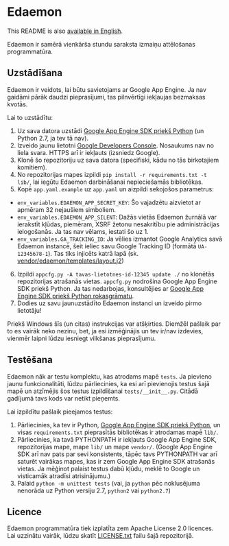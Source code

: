 # Edaemon

This README is also [available in English](README.EN.md).

Edaemon ir samērā vienkārša stundu saraksta izmaiņu attēlošanas programmatūra.

## Uzstādīšana

Edaemon ir veidots, lai būtu savietojams ar Google App Engine. Ja nav gaidāmi
pārāk daudzi pieprasījumi, tas pilnvērtīgi iekļaujas bezmaksas kvotās.

Lai to uzstādītu:

1. Uz sava datora uzstādi [Google App Engine SDK priekš Python](https://cloud.google.com/appengine/downloads)
(un Python 2.7, ja tev tā nav).
2. Izveido jaunu lietotni [Google Developers Console](https://console.developers.google.com).
  Nosaukums nav no liela svara. HTTPS arī ir iekļauts (izsniedz Google).
3. Klonē šo repozitoriju uz sava datora (specifiski, kādu no tās birkotajiem
  komitiem).
4. No repozitorijas mapes izpildi `pip install -r requirements.txt -t lib/`,
  lai iegūtu Edaemon darbināšanai nepieciešamās bibliotēkas.
5. Kopē `app.yaml.example` uz `app.yaml` un aizpildi sekojošos parametrus:
  - `env_variables.EDAEMON_APP_SECRET_KEY`: Šo vajadzētu aizvietot ar apmēram 32
  nejaušiem simboliem.
  - `env_variables.EDAEMON_APP_SILENT`: Dažās vietās Edaemon žurnālā var ierakstīt
  kļūdas, piemēram, XSRF žetonu nesakritību pie administrācijas ielogošanās.
  Ja tas nav vēlams, iestati šo uz 1.
  - `env_variables.GA_TRACKING_ID`: Ja vēlies izmantot Google Analytics savā
  Edaemon instancē, šeit ieliec savu Google Tracking ID (formātā `UA-12345678-1`).
  Tas tiks injicēts katrā lapā (sk. [vendor/edaemon/templates/layout.j2](vendor/edaemon/templates/layout.j2))
6. Izpildi `appcfg.py -A tavas-lietotnes-id-12345 update ./` no klonētās
  repozitorijas atrašanās vietas. `appcfg.py` nodrošina Google App Engine SDK priekš Python.
  Ja tas nedarbojas, konsultējies ar
  [Google App Engine SDK priekš Python rokasgrāmatu](https://cloud.google.com/appengine/docs/python/).
7. Dodies uz savu jaunuzstādīto Edaemon instanci un izveido pirmo lietotāju!

Priekš Windows šīs (un citas) instrukcijas var atšķirties. Diemžēl pašlaik par
to es vairāk neko nezinu, bet, ja esi izmēģinājis un tev ir/nav izdevies,
vienmēr laipni lūdzu iesniegt vilkšanas pieprasījumu.

## Testēšana

Edaemon nāk ar testu komplektu, kas atrodams mapē `tests`. Ja pievieno jaunu
funkcionalitāti, lūdzu pārliecinies, ka esi arī pievienojis testus šajā mapē
un atzīmējis šos testus izpildīšanai `tests/__init__.py`. Citādā gadījumā tavs
kods var netikt pieņemts.

Lai izpildītu pašlaik pieejamos testus:

1. Pārliecinies, ka tev ir Python,
  [Google App Engine SDK priekš Python](https://cloud.google.com/appengine/downloads),
  un visas `requirements.txt` pieprasītās bibliotēkas ir atrodamas mapē `lib/`.
2. Pārliecinies, ka tavā PYTHONPATH ir iekļauts Google App Engine SDK,
  repozitorijas mape, mape `lib/` un mape `vendor/`.
  (Google App Engine SDK arī nav pats par sevi konsistents, tāpēc tavs PYTHONPATH
  var arī saturēt vairākas mapes, kas ir zem Google App Engine SDK atrašanās vietas.
  Ja mēģinot palaist testus dabū kļūdu, meklē to Google un visticamāk atradīsi
  atrisinājumu.)
3. Palaid `python -m unittest tests` (vai, ja `python` pēc noklusējuma nenorāda
  uz Python versiju 2.7, `python2` vai `python2.7`)

## Licence

Edaemon programmatūra tiek izplatīta zem Apache License 2.0 licences. Lai
uzzinātu vairāk, lūdzu skatīt [LICENSE.txt](LICENSE.txt) failu šajā repozitorijā.

